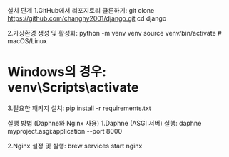 설치 단계
1.GitHub에서 리포지토리 클론하기:
git clone https://github.com/changhy2001/django.git
cd django

2.가상환경 생성 및 활성화:
python -m venv venv
source venv/bin/activate   # macOS/Linux
# Windows의 경우: venv\Scripts\activate

3.필요한 패키지 설치:
pip install -r requirements.txt

실행 방법 (Daphne와 Nginx 사용)
1.Daphne (ASGI 서버) 실행:
daphne myproject.asgi:application --port 8000

2.Nginx 설정 및 실행:
brew services start nginx